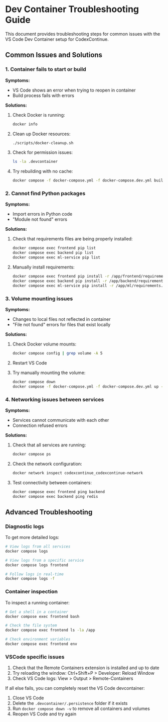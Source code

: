 # Dev Container Troubleshooting Guide

This document provides troubleshooting steps for common issues with the VS Code Dev Container setup for CodexContinue.

## Common Issues and Solutions

### 1. Container fails to start or build

**Symptoms:**
- VS Code shows an error when trying to reopen in container
- Build process fails with errors

**Solutions:**
1. Check Docker is running:
   ```bash
   docker info
   ```

2. Clean up Docker resources:
   ```bash
   ./scripts/docker-cleanup.sh
   ```

3. Check for permission issues:
   ```bash
   ls -la .devcontainer
   ```

4. Try rebuilding with no cache:
   ```bash
   docker compose -f docker-compose.yml -f docker-compose.dev.yml build --no-cache
   ```

### 2. Cannot find Python packages

**Symptoms:**
- Import errors in Python code
- "Module not found" errors

**Solutions:**
1. Check that requirements files are being properly installed:
   ```bash
   docker compose exec frontend pip list
   docker compose exec backend pip list
   docker compose exec ml-service pip list
   ```

2. Manually install requirements:
   ```bash
   docker compose exec frontend pip install -r /app/frontend/requirements.txt
   docker compose exec backend pip install -r /app/backend/requirements.txt
   docker compose exec ml-service pip install -r /app/ml/requirements.txt
   ```

### 3. Volume mounting issues

**Symptoms:**
- Changes to local files not reflected in container
- "File not found" errors for files that exist locally

**Solutions:**
1. Check Docker volume mounts:
   ```bash
   docker compose config | grep volume -A 5
   ```

2. Restart VS Code

3. Try manually mounting the volume:
   ```bash
   docker compose down
   docker compose -f docker-compose.yml -f docker-compose.dev.yml up -d
   ```

### 4. Networking issues between services

**Symptoms:**
- Services cannot communicate with each other
- Connection refused errors

**Solutions:**
1. Check that all services are running:
   ```bash
   docker compose ps
   ```

2. Check the network configuration:
   ```bash
   docker network inspect codexcontinue_codexcontinue-network
   ```

3. Test connectivity between containers:
   ```bash
   docker compose exec frontend ping backend
   docker compose exec backend ping redis
   ```

## Advanced Troubleshooting

### Diagnostic logs

To get more detailed logs:

```bash
# View logs from all services
docker compose logs

# View logs from a specific service
docker compose logs frontend

# Follow logs in real-time
docker compose logs -f
```

### Container inspection

To inspect a running container:

```bash
# Get a shell in a container
docker compose exec frontend bash

# Check the file system
docker compose exec frontend ls -la /app

# Check environment variables
docker compose exec frontend env
```

### VSCode specific issues

1. Check that the Remote Containers extension is installed and up to date
2. Try reloading the window: Ctrl+Shift+P > Developer: Reload Window
3. Check VS Code logs: View > Output > Remote-Containers

If all else fails, you can completely reset the VS Code devcontainer:

1. Close VS Code
2. Delete the `.devcontainer/.persistence` folder if it exists
3. Run `docker compose down -v` to remove all containers and volumes
4. Reopen VS Code and try again
